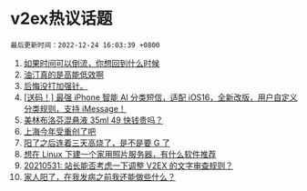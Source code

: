 # v2ex热议话题

`最后更新时间：2022-12-24 16:03:39 +0800`

1. [如果时间可以倒流，你想回到什么时候](https://www.v2ex.com/t/904374)
1. [油汀真的是高能低效啊](https://www.v2ex.com/t/904367)
1. [后悔没打加强针。](https://www.v2ex.com/t/904425)
1. [[送码！] 最强 iPhone 智能 AI 分类短信，适配 iOS16，全新改版，用户自定义分类规则，支持 iMessage！](https://www.v2ex.com/t/904407)
1. [美林布洛芬混悬液 35ml 49 快钱贵吗？](https://www.v2ex.com/t/904335)
1. [上海今年受重创了吧](https://www.v2ex.com/t/904327)
1. [阳了之后连着三天高烧了，是不是要 G 了](https://www.v2ex.com/t/904439)
1. [想在 Linux 下建一个家用照片服务器，有什么软件推荐](https://www.v2ex.com/t/904339)
1. [20210531: 站长能否考虑一下调整 V2EX 的文字审查规则？](https://www.v2ex.com/t/904380)
1. [家人阳了，在我发病之前我还能做些什么？](https://www.v2ex.com/t/904361)

